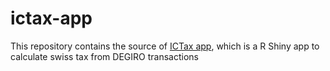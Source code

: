 # ictax-app
This repository contains the source of [ICTax app](https://aledallas.shinyapps.io/ictax-app/), which is a R Shiny app to calculate swiss tax from DEGIRO transactions
